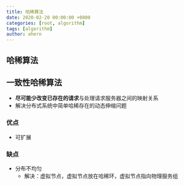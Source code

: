 ```yaml
---
title: 哈稀算法
date: 2020-02-20 00:00:00 +0800
categories: [root, algorithm]
tags: [algorithm]
author: ahern
---
```


## 哈稀算法

## 一致性哈稀算法
- **尽可能少改变已存在的请求**与处理请求服务器之间的映射关系
- 解决分布式系统中简单哈稀存在的动态伸缩问题

### 优点
- 可扩展

### 缺点
- 分布不均匀
    - 解决：虚拟节点，虚拟节点放在哈稀环，虚拟节点指向物理服务组
